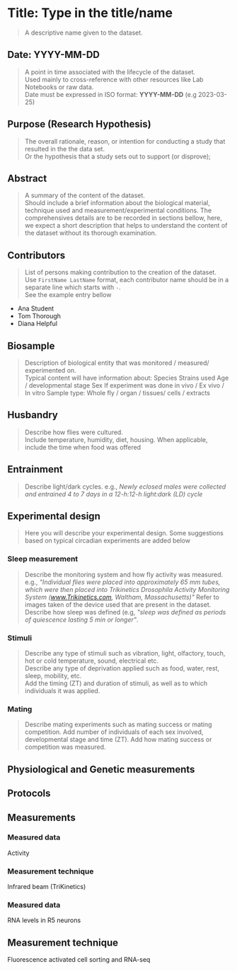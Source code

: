 # Title: Type in the title/name
> A descriptive name given to the dataset.

## Date: YYYY-MM-DD
> A point in time associated with the lifecycle of the dataset.  
> Used mainly to cross-reference with other resources like Lab Notebooks or raw data.  
> Date must be expressed in ISO format: **YYYY-MM-DD** (e.g 2023-03-25)  

## Purpose (Research Hypothesis)
> The overall rationale, reason, or intention for conducting a study that resulted in the the data set.   
> Or the hypothesis that a study sets out to support (or disprove);

## Abstract
> A summary of the content of the dataset.  
> Should include a brief information about the biological material, technique used
> and measurement/experimental conditions. 
> The comprehensives details are to be recorded in sections bellow, here, 
> we expect a short description that helps to understand the content of the dataset without its thorough examination.

## Contributors
> List of persons making contribution to the creation of the dataset.  
> Use `FirstName LastName` format, each contributor name should be in a separate line which starts with `-`.  
> See the example entry bellow
- Ana Student
- Tom Thorough
- Diana Helpful


## Biosample
> Description of biological entity that was monitored / measured/ experimented on.  
> Typical content will have information about:
> Species
> Strains used
> Age / developmental stage
> Sex
> If experiment was done in vivo / Ex vivo / In vitro
> Sample type: Whole fly / organ / tissues/ cells / extracts

## Husbandry 
> Describe how flies were cultured.  
> Include temperature, humidity, diet, housing.
> When applicable, include the time when food was offered

## Entrainment
> Describe light/dark cycles.
e.g., *Newly eclosed males were collected and entrained 4 to 7 days in a 12-h:12-h light:dark (LD) cycle*

## Experimental design
>Here you will describe your experimental design. Some suggestions based on typical circadian experiments are added below 

### Sleep measurement
> Describe the monitoring system and how fly activity was measured.
e.g., *"Individual flies were placed into approximately 65 mm tubes, which were then placed into Trikinetics Drosophila Activity Monitoring System (www.Trikinetics.com, Waltham, Massachusetts)"*
> Refer to images taken of the device used that are present in the dataset.
> Describe how sleep was defined (e.g, *"sleep was defined as periods of quiescence lasting 5 min or longer"*.    

### Stimuli
> Describe any type of stimuli such as vibration, light, olfactory, touch, hot or cold temperature, sound, electrical etc.  
> Describe any type of deprivation applied such as food, water, rest, sleep, mobility, etc.  
> Add the timing (ZT) and duration of stimuli, as well as to which individuals it was applied. 


### Mating
> Describe mating experiments such as mating success or mating competition.
> Add number of individuals of each sex involved, developmental stage and time (ZT).
> Add how mating success or competition was measured.

## Physiological and Genetic measurements




## Protocols
>


## Measurements

### Measured data
Activity

### Measurement technique
Infrared beam (TriKinetics)


### Measured data
RNA levels in R5 neurons

## Measurement technique
Fluorescence activated cell sorting and RNA-seq
